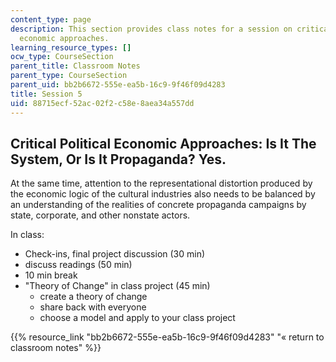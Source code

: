 ```yaml
---
content_type: page
description: This section provides class notes for a session on critical political
  economic approaches.
learning_resource_types: []
ocw_type: CourseSection
parent_title: Classroom Notes
parent_type: CourseSection
parent_uid: bb2b6672-555e-ea5b-16c9-9f46f09d4283
title: Session 5
uid: 88715ecf-52ac-02f2-c58e-8aea34a557dd
---
```


Critical Political Economic Approaches: Is It The System, Or Is It Propaganda? Yes.
-----------------------------------------------------------------------------------

At the same time, attention to the representational distortion produced by the economic logic of the cultural industries also needs to be balanced by an understanding of the realities of concrete propaganda campaigns by state, corporate, and other nonstate actors.

In class:

*   Check-ins, final project discussion (30 min)
*   discuss readings (50 min)
*   10 min break
*   "Theory of Change" in class project (45 min)
    *   create a theory of change
    *   share back with everyone
    *   choose a model and apply to your class project

{{% resource_link "bb2b6672-555e-ea5b-16c9-9f46f09d4283" "« return to classroom notes" %}}